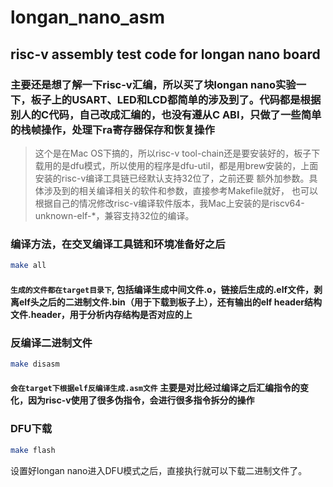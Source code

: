 
# longan_nano_asm

## risc-v assembly test code for longan nano board

### 主要还是想了解一下risc-v汇编，所以买了块longan nano实验一下，板子上的USART、LED和LCD都简单的涉及到了。代码都是根据别人的C代码，自己改成汇编的，也没有遵从C ABI，只做了一些简单的栈帧操作，处理下ra寄存器保存和恢复操作

> 这个是在Mac OS下搞的，所以risc-v tool-chain还是要安装好的，板子下载用的是dfu模式，所以使用的程序是dfu-util，都是用brew安装的，上面安装的risc-v编译工具链已经默认支持32位了，之前还要
额外加参数。具体涉及到的相关编译相关的软件和参数，直接参考Makefile就好，
也可以根据自己的情况修改risc-v编译软件版本，我Mac上安装的是riscv64-unknown-elf-*，兼容支持32位的编译。

### 编译方法，在交叉编译工具链和环境准备好之后

```bash
make all
```

#### `生成的文件都在target目录下`, 包括编译生成中间文件.o，链接后生成的.elf文件，剥离elf头之后的二进制文件.bin（用于下载到板子上），还有输出的elf header结构文件.header，用于分析内存结构是否对应的上

### 反编译二进制文件

```bash
make disasm
```

#### `会在target下根据elf反编译生成.asm文件` 主要是对比经过编译之后汇编指令的变化，因为risc-v使用了很多伪指令，会进行很多指令拆分的操作

### DFU下载

```bash
make flash
```

设置好longan nano进入DFU模式之后，直接执行就可以下载二进制文件了。
